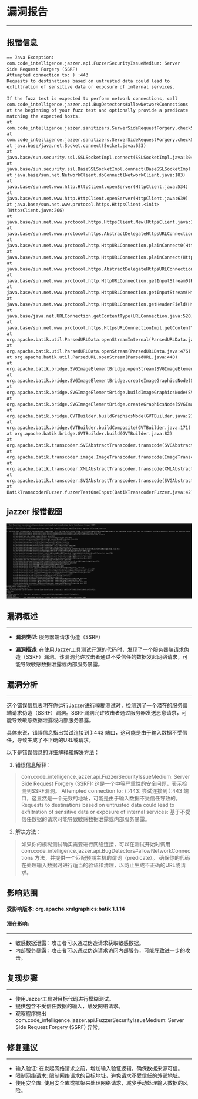 # 漏洞报告
***

## 报错信息
```
== Java Exception: com.code_intelligence.jazzer.api.FuzzerSecurityIssueMedium: Server Side Request Forgery (SSRF)
Attempted connection to: ) :443
Requests to destinations based on untrusted data could lead to exfiltration of sensitive data or exposure of internal services.

If the fuzz test is expected to perform network connections, call com.code_intelligence.jazzer.api.BugDetectors#allowNetworkConnections at the beginning of your fuzz test and optionally provide a predicate matching the expected hosts.
at com.code_intelligence.jazzer.sanitizers.ServerSideRequestForgery.checkSsrf(ServerSideRequestForgery.java:119)
at com.code_intelligence.jazzer.sanitizers.ServerSideRequestForgery.checkSsrfSocket(ServerSideRequestForgery.java:63)
at java.base/java.net.Socket.connect(Socket.java:633)
at java.base/sun.security.ssl.SSLSocketImpl.connect(SSLSocketImpl.java:304)
at java.base/sun.security.ssl.BaseSSLSocketImpl.connect(BaseSSLSocketImpl.java:174)
at java.base/sun.net.NetworkClient.doConnect(NetworkClient.java:183)
at java.base/sun.net.www.http.HttpClient.openServer(HttpClient.java:534)
at java.base/sun.net.www.http.HttpClient.openServer(HttpClient.java:639)
at java.base/sun.net.www.protocol.https.HttpsClient.<init>(HttpsClient.java:266)
at java.base/sun.net.www.protocol.https.HttpsClient.New(HttpsClient.java:380)
at java.base/sun.net.www.protocol.https.AbstractDelegateHttpsURLConnection.getNewHttpClient(AbstractDelegateHttpsURLConnection.java:193)
at java.base/sun.net.www.protocol.http.HttpURLConnection.plainConnect0(HttpURLConnection.java:1242)
at java.base/sun.net.www.protocol.http.HttpURLConnection.plainConnect(HttpURLConnection.java:1128)
at java.base/sun.net.www.protocol.https.AbstractDelegateHttpsURLConnection.connect(AbstractDelegateHttpsURLConnection.java:179)
at java.base/sun.net.www.protocol.http.HttpURLConnection.getInputStream0(HttpURLConnection.java:1687)
at java.base/sun.net.www.protocol.http.HttpURLConnection.getInputStream(HttpURLConnection.java:1611)
at java.base/sun.net.www.protocol.http.HttpURLConnection.getHeaderField(HttpURLConnection.java:3262)
at java.base/java.net.URLConnection.getContentType(URLConnection.java:520)
at java.base/sun.net.www.protocol.https.HttpsURLConnectionImpl.getContentType(HttpsURLConnectionImpl.java:376)
at org.apache.batik.util.ParsedURLData.openStreamInternal(ParsedURLData.java:548)
at org.apache.batik.util.ParsedURLData.openStream(ParsedURLData.java:476)
at org.apache.batik.util.ParsedURL.openStream(ParsedURL.java:440)
at org.apache.batik.bridge.SVGImageElementBridge.openStream(SVGImageElementBridge.java:414)
at org.apache.batik.bridge.SVGImageElementBridge.createImageGraphicsNode(SVGImageElementBridge.java:244)
at org.apache.batik.bridge.SVGImageElementBridge.buildImageGraphicsNode(SVGImageElementBridge.java:179)
at org.apache.batik.bridge.SVGImageElementBridge.createGraphicsNode(SVGImageElementBridge.java:121)
at org.apache.batik.bridge.GVTBuilder.buildGraphicsNode(GVTBuilder.java:213)
at org.apache.batik.bridge.GVTBuilder.buildComposite(GVTBuilder.java:171)
at org.apache.batik.bridge.GVTBuilder.build(GVTBuilder.java:82)
at org.apache.batik.transcoder.SVGAbstractTranscoder.transcode(SVGAbstractTranscoder.java:210)
at org.apache.batik.transcoder.image.ImageTranscoder.transcode(ImageTranscoder.java:92)
at org.apache.batik.transcoder.XMLAbstractTranscoder.transcode(XMLAbstractTranscoder.java:142)
at org.apache.batik.transcoder.SVGAbstractTranscoder.transcode(SVGAbstractTranscoder.java:158)
at BatikTranscoderFuzzer.fuzzerTestOneInput(BatikTranscoderFuzzer.java:42)
```
## jazzer 报错截图

![img.png](img.png)
## 漏洞概述
***
* **漏洞类型**: 服务器端请求伪造（SSRF）

* **漏洞描述**: 在使用Jazzer工具测试开源的代码时，发现了一个服务器端请求伪造（SSRF）漏洞。该漏洞允许攻击者通过不受信任的数据发起网络请求，可能导致敏感数据泄露或内部服务暴露。

## 漏洞分析
***
这个错误信息表明在你运行Jazzer进行模糊测试时，检测到了一个潜在的服务器端请求伪造（SSRF）漏洞。SSRF漏洞允许攻击者通过服务器发送恶意请求，可能导致敏感数据泄露或内部服务暴露。

具体来说，错误信息指出尝试连接到 ):443 端口，这可能是由于输入数据不受信任，导致生成了不正确的URL或请求。

以下是错误信息的详细解释和解决方法：

1. 错误信息解释：

> com.code_intelligence.jazzer.api.FuzzerSecurityIssueMedium: Server Side Request Forgery (SSRF): 这是一个中等严重性的安全问题，表示检测到SSRF漏洞。
Attempted connection to: ) :443: 尝试连接到 ):443 端口，这显然是一个无效的地址，可能是由于输入数据不受信任导致的。
Requests to destinations based on untrusted data could lead to exfiltration of sensitive data or exposure of internal services: 基于不受信任数据的请求可能导致敏感数据泄露或内部服务暴露。
2. 解决方法：

> 如果你的模糊测试确实需要进行网络连接，可以在测试开始时调用 com.code_intelligence.jazzer.api.BugDetectors#allowNetworkConnections 方法，并提供一个匹配预期主机的谓词（predicate）。
确保你的代码在处理输入数据时进行适当的验证和清理，以防止生成不正确的URL或请求。

## 影响范围
#### 受影响版本: org.apache.xmlgraphics:batik 1.1.14

#### 潜在影响:
***
* 敏感数据泄露：攻击者可以通过伪造请求获取敏感数据。
* 内部服务暴露：攻击者可以通过伪造请求访问内部服务，可能导致进一步的攻击。

## 复现步骤
***
* 使用Jazzer工具对目标代码进行模糊测试。
* 提供包含不受信任数据的输入，触发网络请求。
* 观察程序抛出 com.code_intelligence.jazzer.api.FuzzerSecurityIssueMedium: Server Side Request Forgery (SSRF) 异常。

## 修复建议
***
* 输入验证: 在发起网络请求之前，增加输入验证逻辑，确保数据来源可信。
* 限制网络请求: 限制网络请求的目标地址，避免请求不受信任的外部地址。
* 使用安全库: 使用安全库或框架来处理网络请求，减少手动处理输入数据的风险。
